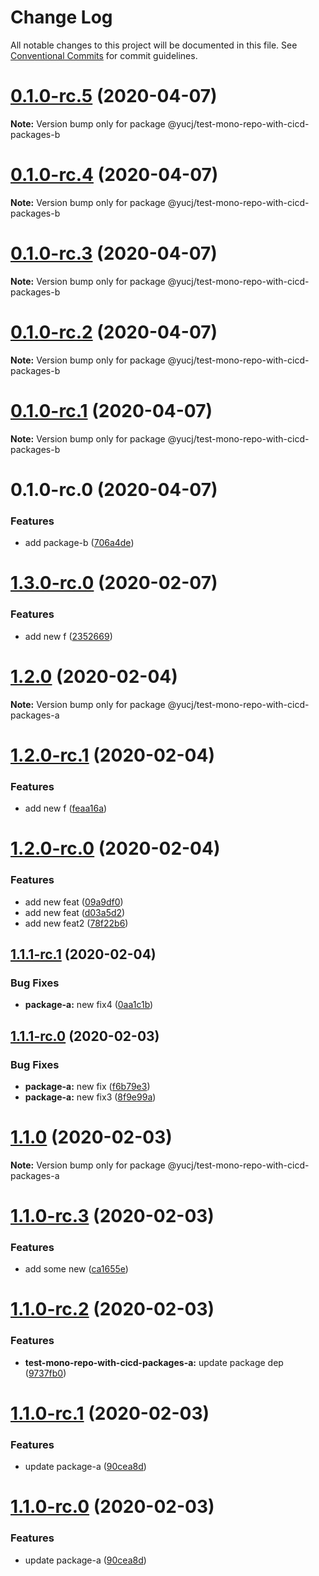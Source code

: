 # Change Log

All notable changes to this project will be documented in this file.
See [Conventional Commits](https://conventionalcommits.org) for commit guidelines.

# [0.1.0-rc.5](https://github.com/YuCJ/test-mono-repo-with-cicd/compare/@yucj/test-mono-repo-with-cicd-packages-b@0.1.0-rc.4...@yucj/test-mono-repo-with-cicd-packages-b@0.1.0-rc.5) (2020-04-07)

**Note:** Version bump only for package @yucj/test-mono-repo-with-cicd-packages-b





# [0.1.0-rc.4](https://github.com/YuCJ/test-mono-repo-with-cicd/compare/@yucj/test-mono-repo-with-cicd-packages-b@0.1.0-rc.3...@yucj/test-mono-repo-with-cicd-packages-b@0.1.0-rc.4) (2020-04-07)

**Note:** Version bump only for package @yucj/test-mono-repo-with-cicd-packages-b





# [0.1.0-rc.3](https://github.com/YuCJ/test-mono-repo-with-cicd/compare/@yucj/test-mono-repo-with-cicd-packages-b@0.1.0-rc.2...@yucj/test-mono-repo-with-cicd-packages-b@0.1.0-rc.3) (2020-04-07)

**Note:** Version bump only for package @yucj/test-mono-repo-with-cicd-packages-b





# [0.1.0-rc.2](https://github.com/YuCJ/test-mono-repo-with-cicd/compare/@yucj/test-mono-repo-with-cicd-packages-b@0.1.0-rc.1...@yucj/test-mono-repo-with-cicd-packages-b@0.1.0-rc.2) (2020-04-07)

**Note:** Version bump only for package @yucj/test-mono-repo-with-cicd-packages-b





# [0.1.0-rc.1](https://github.com/YuCJ/test-mono-repo-with-cicd/compare/@yucj/test-mono-repo-with-cicd-packages-b@0.1.0-rc.0...@yucj/test-mono-repo-with-cicd-packages-b@0.1.0-rc.1) (2020-04-07)

**Note:** Version bump only for package @yucj/test-mono-repo-with-cicd-packages-b





# 0.1.0-rc.0 (2020-04-07)


### Features

* add package-b ([706a4de](https://github.com/YuCJ/test-mono-repo-with-cicd/commit/706a4de2cce471605bcd28099cec9081455c4017))





# [1.3.0-rc.0](https://github.com/YuCJ/test-mono-repo-with-cicd/compare/@yucj/test-mono-repo-with-cicd-packages-a@1.2.0...@yucj/test-mono-repo-with-cicd-packages-a@1.3.0-rc.0) (2020-02-07)


### Features

* add new f ([2352669](https://github.com/YuCJ/test-mono-repo-with-cicd/commit/2352669df7207d7c73bcb06b6c8066fbe7898bde))





# [1.2.0](https://github.com/YuCJ/test-mono-repo-with-cicd/compare/@yucj/test-mono-repo-with-cicd-packages-a@1.2.0-rc.1...@yucj/test-mono-repo-with-cicd-packages-a@1.2.0) (2020-02-04)

**Note:** Version bump only for package @yucj/test-mono-repo-with-cicd-packages-a





# [1.2.0-rc.1](https://github.com/YuCJ/test-mono-repo-with-cicd/compare/@yucj/test-mono-repo-with-cicd-packages-a@1.2.0-rc.0...@yucj/test-mono-repo-with-cicd-packages-a@1.2.0-rc.1) (2020-02-04)


### Features

* add new f ([feaa16a](https://github.com/YuCJ/test-mono-repo-with-cicd/commit/feaa16a017e68547c7dfe63dea5cda24781e3219))





# [1.2.0-rc.0](https://github.com/YuCJ/test-mono-repo-with-cicd/compare/@yucj/test-mono-repo-with-cicd-packages-a@1.1.1-rc.1...@yucj/test-mono-repo-with-cicd-packages-a@1.2.0-rc.0) (2020-02-04)


### Features

* add new feat ([09a9df0](https://github.com/YuCJ/test-mono-repo-with-cicd/commit/09a9df072eb6e05364dcaecab45885fe7629d5ae))
* add new feat ([d03a5d2](https://github.com/YuCJ/test-mono-repo-with-cicd/commit/d03a5d21650b8146a33a8dfe5d949cbe644535fc))
* add new feat2 ([78f22b6](https://github.com/YuCJ/test-mono-repo-with-cicd/commit/78f22b6644bed415890dcd2b6f04f61965f4ddef))





## [1.1.1-rc.1](https://github.com/YuCJ/test-mono-repo-with-cicd/compare/@yucj/test-mono-repo-with-cicd-packages-a@1.1.1-rc.0...@yucj/test-mono-repo-with-cicd-packages-a@1.1.1-rc.1) (2020-02-04)


### Bug Fixes

* **package-a:** new fix4 ([0aa1c1b](https://github.com/YuCJ/test-mono-repo-with-cicd/commit/0aa1c1bdb917b5aa96ba8ee243586e28dd8a2261))





## [1.1.1-rc.0](https://github.com/YuCJ/test-mono-repo-with-cicd/compare/@yucj/test-mono-repo-with-cicd-packages-a@1.1.0...@yucj/test-mono-repo-with-cicd-packages-a@1.1.1-rc.0) (2020-02-03)


### Bug Fixes

* **package-a:** new fix ([f6b79e3](https://github.com/YuCJ/test-mono-repo-with-cicd/commit/f6b79e3cf6c554b16c66c53a6d918e5811c88bb1))
* **package-a:** new fix3 ([8f9e99a](https://github.com/YuCJ/test-mono-repo-with-cicd/commit/8f9e99a5016c4df1620c09c7513ee8a6c16c6400))





# [1.1.0](https://github.com/YuCJ/test-mono-repo-with-cicd/compare/@yucj/test-mono-repo-with-cicd-packages-a@1.1.0-rc.3...@yucj/test-mono-repo-with-cicd-packages-a@1.1.0) (2020-02-03)

**Note:** Version bump only for package @yucj/test-mono-repo-with-cicd-packages-a





# [1.1.0-rc.3](https://github.com/YuCJ/test-mono-repo-with-cicd/compare/@yucj/test-mono-repo-with-cicd-packages-a@1.1.0-rc.2...@yucj/test-mono-repo-with-cicd-packages-a@1.1.0-rc.3) (2020-02-03)


### Features

* add some new ([ca1655e](https://github.com/YuCJ/test-mono-repo-with-cicd/commit/ca1655e266fa0b7bff3698964732ba5a03f2055d))





# [1.1.0-rc.2](https://github.com/YuCJ/test-mono-repo-with-cicd/compare/@yucj/test-mono-repo-with-cicd-packages-a@1.1.0-rc.1...@yucj/test-mono-repo-with-cicd-packages-a@1.1.0-rc.2) (2020-02-03)


### Features

* **test-mono-repo-with-cicd-packages-a:** update package dep ([9737fb0](https://github.com/YuCJ/test-mono-repo-with-cicd/commit/9737fb0b4d226ce8ca633091970277f38de669c6))





# [1.1.0-rc.1](https://github.com/YuCJ/test-mono-repo-with-cicd/compare/@yucj/test-mono-repo-with-cicd-packages-a@1.0.0...@yucj/test-mono-repo-with-cicd-packages-a@1.1.0-rc.1) (2020-02-03)


### Features

* update package-a ([90cea8d](https://github.com/YuCJ/test-mono-repo-with-cicd/commit/90cea8db21b287b406350310611bec0e934237ae))





# [1.1.0-rc.0](https://github.com/YuCJ/test-mono-repo-with-cicd/compare/@yucj/test-mono-repo-with-cicd-packages-a@1.0.0...@yucj/test-mono-repo-with-cicd-packages-a@1.1.0-rc.0) (2020-02-03)


### Features

* update package-a ([90cea8d](https://github.com/YuCJ/test-mono-repo-with-cicd/commit/90cea8db21b287b406350310611bec0e934237ae))

